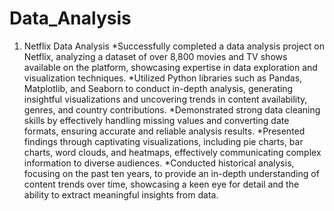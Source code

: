 # Data_Analysis
1. Netflix Data Analysis
   *Successfully completed a data analysis project on Netflix, analyzing a dataset of over 8,800 movies and TV shows available on the platform, showcasing expertise in data exploration and visualization techniques.
   *Utilized Python libraries such as Pandas, Matplotlib, and Seaborn to conduct in-depth analysis, generating insightful visualizations and uncovering trends in content availability, genres, and country contributions.
   *Demonstrated strong data cleaning skills by effectively handling missing values and converting date formats, ensuring accurate and reliable analysis results.
   *Presented findings through captivating visualizations, including pie charts, bar charts, word clouds, and heatmaps, effectively communicating complex information to diverse audiences.
   *Conducted historical analysis, focusing on the past ten years, to provide an in-depth understanding of content trends over time, showcasing a keen eye for detail and the ability to extract meaningful insights from data.
